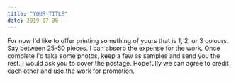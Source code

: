```yaml
---
title: "YOUR-TITLE"
date: 2019-07-30
---
```

For now I'd like to offer printing something of yours that is 1, 2, or 3 colours. Say between 25-50 pieces. I can absorb the expense for the work. Once complete I'd take some photos, keep a few as samples and send you the rest. I would ask you to cover the postage. Hopefully we can agree to credit each other and use the work for promotion. 
